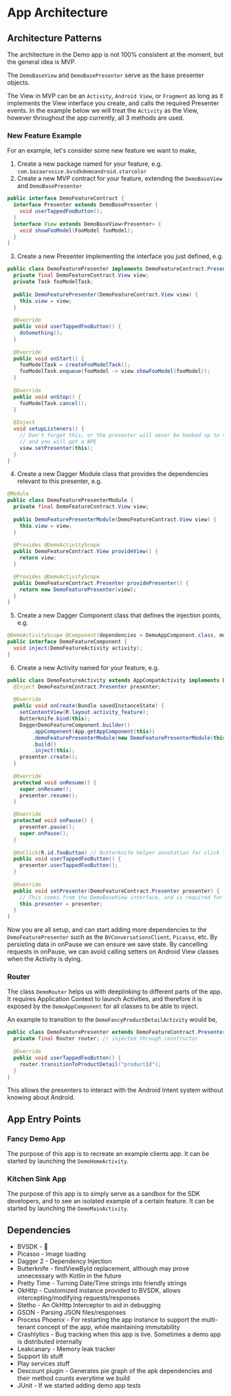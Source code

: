 # App Architecture
 
## Architecture Patterns

The architecture in the Demo app is not 100% consistent at the moment, but the general idea is MVP.

The `DemoBaseView` and `DemoBasePresenter` serve as the base presenter objects.

The View in MVP can be an `Activity`, `Android View`, or `Fragment` as long as it implements the View 
interface you create, and calls the required Presenter events. In the example below we will treat the 
`Activity` as the View, however throughout the app currently, all 3 methods are used.

### New Feature Example

For an example, let's consider some new feature we want to make,

1) Create a new package named for your feature, e.g. `com.bazaarvoice.bvsdkdemoandroid.starcolor`
2) Create a new MVP contract for your feature, extending the `DemoBaseView` and `DemoBasePresenter` 
```java
public interface DemoFeatureContract {
  interface Presenter extends DemoBasePresenter {
    void userTappedFooButton();
  }
  interface View extends DemoBaseView<Presenter> {
    void showFooModel(FooModel fooModel);
  }
}
```
3) Create a new Presenter implementing the interface you just defined, e.g. 
```java
public class DemoFeaturePresenter implements DemoFeatureContract.Presenter {
  private final DemoFeatureContract.View view;
  private Task fooModelTask;
  
  public DemoFeaturePresenter(DemoFeatureContract.View view) {
    this.view = view;
  }
  
  @Override
  public void userTappedFooButton() {
    doSomething();
  }
  
  @Override
  public void onStart() {
    fooModelTask = createFooModelTask();
    fooModelTask.enqueue(fooModel -> view.showFooModel(fooModel));
  }
  
  @Override
  public void onStop() {
    fooModelTask.cancel();
  }
  
  @Inject
  void setupListeners() {
    // Don't forget this, or the presenter will never be hooked up to this presenter
    // and you will get a NPE
    view.setPresenter(this);
  }
}
```
4) Create a new Dagger Module class that provides the dependencies relevant to this presenter, e.g.
```java
@Module
public class DemoFeaturePresenterModule {
  private final DemoFeatureContract.View view;
  
  public DemoFeaturePresenterModule(DemoFeatureContract.View view) {
    this.view = view;
  }
  
  @Provides @DemoActivityScope
  public DemoFeatureContract.View provideView() {
    return view;
  }

  @Provides @DemoActivityScope
  public DemoFeatureContract.Presenter providePresenter() {
    return new DemoFeaturePresenter(view);
  }
}
```
5) Create a new Dagger Component class that defines the injection points, e.g. 
```java
@DemoActivityScope @Component(dependencies = DemoAppComponent.class, modules = {DemoFeaturePresenterModule.class})
public interface DemoFeatureComponent {
  void inject(DemoFeatureActivity activity);
}
```
6) Create a new Activity named for your feature, e.g.
```java
public class DemoFeatureActivity extends AppCompatActivity implements DemoFeatureContract.View {
  @Inject DemoFeatureContract.Presenter presenter;
  
  @Override
  public void onCreate(Bundle savedInstanceState) {
    setContentView(R.layout.activity_feature);
    Butterknife.bind(this);
    DaggerDemoFeatureComponent.builder()
        .appComponent(App.getAppComponent(this))
        .demoFeaturePresenterModule(new DemoFeaturePresenterModule(this))
        .build()
        .inject(this);
    presenter.create();
  }
  
  @Override
  protected void onResume() {
    super.onResume();
    presenter.resume();
  }

  @Override
  protected void onPause() {
    presenter.pause();
    super.onPause();
  }
  
  @OnClick(R.id.fooButton) // Butterknife helper annotation for click listeners
  public void userTappedFooButton() {
    presenter.userTappedFooButton();
  }
  
  @Override
  public void setPresenter(DemoFeatureContract.Presenter presenter) {
    // This comes from the DemoBaseView interface, and is required for the View to wire up the presenter
    this.presenter = presenter;
  }
}
```

Now you are all setup, and can start adding more dependencies to the `DemoFeaturePresenter` such as the 
 `BVConversationsClient`, `Picasso`, etc. By persisting data in onPause we can ensure we save state. By 
 cancelling requests in onPause, we can avoid calling setters on Android View classes when the Activity 
 is dying.
 
### Router

The class `DemoRouter` helps us with deeplinking to different parts of the app. It requires Application Context 
to launch Activities, and therefore it is exposed by the `DemoAppComponent` for all classes to be able to inject. 

An example to transition to the `DemoFancyProductDetailActivity` would be, 
```java
public class DemoFeaturePresenter extends DemoFeatureContract.Presenter {
  private final Router router; // injected through constructor
  
  @Override
  public void userTappedFooButton() {
    router.transitionToProductDetail("productId");
  }
}
```

This allows the presenters to interact with the Android Intent system without knowing about Android.

## App Entry Points

### Fancy Demo App

The purpose of this app is to recreate an example clients app. It can be started by launching the 
`DemoHomeActivity`.

### Kitchen Sink App

The purpose of this app is to simply serve as a sandbox for the SDK developers, and to see an isolated 
example of a certain feature. It can be started by launching the `DemoMainActivity`.

## Dependencies

* BVSDK - 🙂
* Picasso - Image loading
* Dagger 2 - Dependency Injection
* Butterknife - findViewById replacement, although may prove unnecessary with Kotlin in the future
* Pretty Time - Turning Date/Time strings into friendly strings
* OkHttp - Customized instance provided to BVSDK, allows intercepting/modifying requests/responses
* Stetho - An OkHttp Interceptor to aid in debugging
* GSON - Parsing JSON files/responses
* Process Phoenix - For restarting the app instance to support the multi-tenant concept of the app, while maintaining immutability 
* Crashlytics - Bug tracking when this app is live. Sometimes a demo app is distributed internally
* Leakcanary - Memory leak tracker
* Support lib stuff 
* Play services stuff
* Dexcount plugin - Generates pie graph of the apk dependencies and their method counts everytime we build
* JUnit - If we started adding demo app tests

